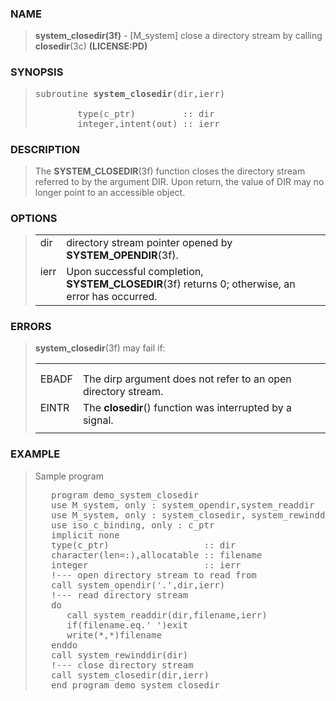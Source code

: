 <?
<body>
  <div id="Container">
    <div id="Content">
      <div class="c28"></div><a name="0"></a>

      <h3><a name="0">NAME</a></h3>

      <blockquote>
        <b>system_closedir(3f)</b> - [M_system] close a directory stream by calling <b>closedir</b>(3c) <b>(LICENSE:PD)</b>
      </blockquote><a name="contents" id="contents"></a> <a name="8"></a>

      <h3><a name="8">SYNOPSIS</a></h3>

      <blockquote>
        <pre>
subroutine <b>system_closedir</b>(dir,ierr)
<br />        type(c_ptr)         :: dir
        integer,intent(out) :: ierr
</pre>
      </blockquote><a name="2"></a>

      <h3><a name="2">DESCRIPTION</a></h3>

      <blockquote>
        The <b>SYSTEM_CLOSEDIR</b>(3f) function closes the directory stream referred to by the argument DIR. Upon return, the value of DIR may no longer
        point to an accessible object.
      </blockquote><a name="3"></a>

      <h3><a name="3">OPTIONS</a></h3>

      <blockquote>
        <table cellpadding="3">
          <tr valign="top">
            <td class="c29" width="6%" nowrap="nowrap">dir</td>

            <td valign="bottom">directory stream pointer opened by <b>SYSTEM_OPENDIR</b>(3f).</td>
          </tr>

          <tr valign="top">
            <td class="c29" width="6%" nowrap="nowrap">ierr</td>

            <td valign="bottom">Upon successful completion, <b>SYSTEM_CLOSEDIR</b>(3f) returns 0; otherwise, an error has occurred.</td>
          </tr>
        </table>
      </blockquote><a name="4"></a>

      <h3><a name="4">ERRORS</a></h3>

      <blockquote>
        <b>system_closedir</b>(3f) may fail if:

        <table cellpadding="3">
          <!-- tsb: <B>system_closedir</B>(3f) may fail if:
 -->

          <tr>
            <td></td>
          </tr>

          <tr>
            <td></td>
          </tr>

          <tr valign="top">
            <td class="c29" width="6%" nowrap="nowrap">EBADF</td>

            <td valign="bottom">The dirp argument does not refer to an open directory stream.</td>
          </tr>

          <tr valign="top">
            <td class="c29" width="6%" nowrap="nowrap">EINTR</td>

            <td valign="bottom">The <b>closedir</b>() function was interrupted by a signal.</td>
          </tr>

          <tr>
            <td></td>
          </tr>
        </table>
      </blockquote><a name="5"></a>

      <h3><a name="5">EXAMPLE</a></h3>

      <blockquote>
        Sample program
        <pre>
   program demo_system_closedir
   use M_system, only : system_opendir,system_readdir
   use M_system, only : system_closedir, system_rewinddir
   use iso_c_binding, only : c_ptr
   implicit none
   type(c_ptr)                  :: dir
   character(len=:),allocatable :: filename
   integer                      :: ierr
   !--- open directory stream to read from
   call system_opendir('.',dir,ierr)
   !--- read directory stream
   do
      call system_readdir(dir,filename,ierr)
      if(filename.eq.' ')exit
      write(*,*)filename
   enddo
   call system_rewinddir(dir)
   !--- close directory stream
   call system_closedir(dir,ierr)
   end program demo_system_closedir
</pre>
      </blockquote>
    </div>
  </div>
</body>
